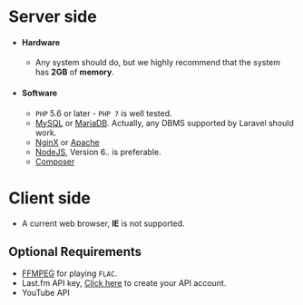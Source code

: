 # Server side

* #### Hardware
  * Any system should do, but we highly recommend that the system has **2GB** of **memory**.

* #### Software
  * `PHP` 5.6 or later - `PHP 7` is well tested.
  * [MySQL](https://www.mysql.com) or [MariaDB](https://mariadb.org). Actually, any DBMS supported by Laravel should work.
  * [NginX](https://www.nginx.com) or [Apache](http://www.apache.org)
  * [NodeJS](https://nodejs.org), Version 6.*.* is preferable.
  * [Composer](https://getcomposer.org)

# Client side

* A current web browser, **IE** is not supported.

## Optional Requirements

* [FFMPEG](https://ffmpeg.org/download.html) for playing `FLAC`.
* Last.fm API key, [Click here](http://www.last.fm/api/account/create) to create your API account.
* YouTube API
